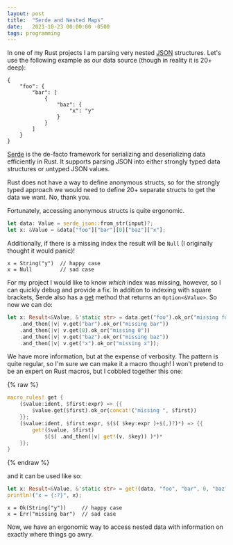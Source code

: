 ```yaml
---
layout: post
title:  "Serde and Nested Maps"
date:   2021-10-23 00:00:00 -0500
tags: programming
---
```


In one of my Rust projects I am parsing very nested
[JSON](/knowledge/json.html) structures.  Let's use the following example
as our data source (though in reality it is 20+ deep):

```
{
    "foo": {
        "bar": [
            {
                "baz": {
                    "x": "y"
                }
            }
        ]
    }
}
```


[Serde](https://docs.serde.rs/serde/index.html) is the de-facto framework
for serializing and deserializing data efficiently in Rust. It supports
parsing JSON into either strongly typed data structures or untyped
JSON values.

Rust does not have a way to define anonymous structs, so for the strongly
typed approach we would need to define 20+ separate structs to get the
data we want. No, thank you.

Fortunately, accessing anonymous structs is quite ergonomic.

```rust
let data: Value = serde_json::from_str(input)?;
let x: &Value = &data["foo"]["bar"][0]["baz"]["x"];
```

Additionally, if there is a missing index the result will be `Null` (I
originally thought it would panic)!

```
x = String("y")  // happy case
x = Null         // sad case
```

For my project I would like to know *which* index was missing,
however, so I can quickly debug and provide a fix. In
addition to indexing with square brackets, Serde also has a
[get](https://docs.serde.rs/serde_json/value/enum.Value.html#method.get)
method that returns an `Option<&Value>`. So now we can do:

```rust
let x: Result<&Value, &'static str> = data.get("foo").ok_or("missing foo")
    .and_then(|v| v.get("bar").ok_or("missing bar"))
    .and_then(|v| v.get(0).ok_or("missing 0"))
    .and_then(|v| v.get("baz").ok_or("missing baz"))
    .and_then(|v| v.get("x").ok_or("missing x"));
```

We have more information, but at the expense of verbosity. The pattern
is quite regular, so I'm sure we can make it a macro though! I won't
pretend to be an expert on Rust macros, but I cobbled together this one:

{% raw %}
```rust
macro_rules! get {
    ($value:ident, $first:expr) => {{
        $value.get($first).ok_or(concat!("missing ", $first))
    }};
    ($value:ident, $first:expr, $($( $key:expr )+$(,)?)*) => {{
        get!($value, $first)
            $($( .and_then(|v| get!(v, $key)) )*)*
    }};
}
```
{% endraw %}

and it can be used like so:

```rust
let x: Result<&Value, &'static str> = get!(data, "foo", "bar", 0, "baz", "x");
println!("x = {:?}", x);
```

```
x = Ok(String("y"))     // happy case
x = Err("missing bar")  // sad case
```

Now, we have an ergonomic way to access nested data with information on
exactly where things go awry.
